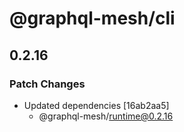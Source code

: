 # @graphql-mesh/cli

## 0.2.16
### Patch Changes

- Updated dependencies [16ab2aa5]
  - @graphql-mesh/runtime@0.2.16
